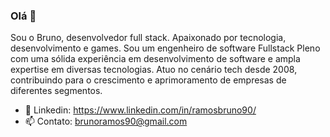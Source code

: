 ### Olá 👋

Sou o Bruno, desenvolvedor full stack. Apaixonado por tecnologia, desenvolvimento e games.
Sou um engenheiro de software Fullstack Pleno com uma sólida experiência em desenvolvimento de software e ampla expertise em diversas tecnologias. 
Atuo no cenário tech desde 2008, contribuindo para o crescimento e aprimoramento de empresas de diferentes segmentos.

- 💼 Linkedin: https://www.linkedin.com/in/ramosbruno90/
- 📫 Contato: brunoramos90@gmail.com

